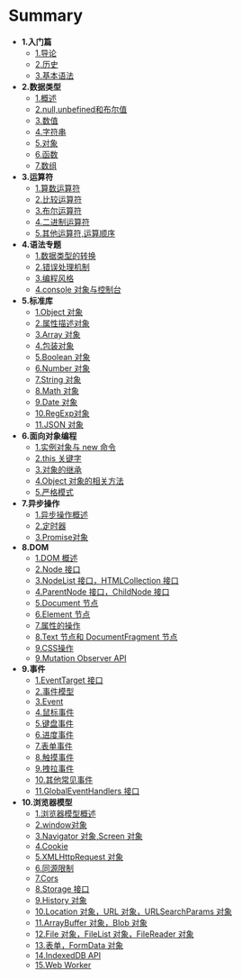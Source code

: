# Summary
* **1.入门篇**
    * [1.导论](docs/basic/introduction.md)
    * [2.历史](docs/basic/history.md)
    * [3.基本语法](docs/basic/grammar.md)
* **2.数据类型**
    * [1.概述](docs/types/general.md)
    * [2.null,unbefined和布尔值](docs/types/null-undefined-boolean.md)
    * [3.数值](docs/types/number.md)
    * [4.字符串](docs/types/string.md)
    * [5.对象](docs/types/object.md)
    * [6.函数](docs/types/function.md)
    * [7.数组](docs/types/array.md)
* **3.运算符**
    * [1.算数运算符](docs/operators/arithmetic.md)
    * [2.比较运算符](docs/operators/comparison.md)
    * [3.布尔运算符](docs/operators/boolean.md)
    * [4.二进制运算符](docs/operators/bit.md)
    * [5.其他运算符,运算顺序](docs/operators/priority.md)
* **4.语法专题**
    * [1.数据类型的转换](docs/features/style.md)
    * [2.错误处理机制](docs/features/error.md)
    * [3.编程风格](docs/features/conversion.md)
    * [4.console 对象与控制台](docs/features/console.md)
* **5.标准库**
    * [1.Object 对象](docs/stdlib/object.md)
    * [2.属性描述对象](docs/stdlib/attributes.md)
    * [3.Array 对象](docs/stdlib/array.md)
    * [4.包装对象](docs/stdlib/wrapper.md)
    * [5.Boolean 对象](docs/stdlib/boolean.md)
    * [6.Number 对象](docs/stdlib/number.md)
    * [7.String 对象](docs/stdlib/string.md)
    * [8.Math 对象](docs/stdlib/math.md)
    * [9.Date 对象](docs/stdlib/date.md)
    * [10.RegExp对象](docs/stdlib/regexp.md)
    * [11.JSON 对象](docs/stdlib/json.md)
* **6.面向对象编程**
    * [1.实例对象与 new 命令](docs/oop/new.md)
    * [2.this 关键字](docs/oop/this.md)
    * [3.对象的继承](docs/oop/prototype.md)
    * [4.Object 对象的相关方法](docs/oop/object.md)
    * [5.严格模式](docs/oop/strict.md)
* **7.异步操作**
    * [1.异步操作概述](docs/async/general.md)
    * [2.定时器](docs/async/timer.md)
    * [3.Promise对象](docs/async/promise.md)
* **8.DOM**
    * [1.DOM 概述](docs/dom/general.md)
    * [2.Node 接口](docs/dom/node.md) 
    * [3.NodeList 接口，HTMLCollection 接口](docs/dom/nodelist.md)
    * [4.ParentNode 接口，ChildNode 接口](docs/dom/parentnode.md)
    * [5.Document 节点](docs/dom/document.md)
    * [6.Element 节点](docs/dom/element.md)
    * [7.属性的操作](docs/dom/attributes.md)
    * [8.Text 节点和 DocumentFragment 节点](docs/dom/text.md)
    * [9.CSS操作](docs/dom/css.md)
    * [9.Mutation Observer API](docs/dom/mutationobserver.md)
* **9.事件**
    * [1.EventTarget 接口](docs/events/eventTarget.md)
    * [2.事件模型](docs/events/model.md)
    * [3.Event](docs/events/event.md)
    * [4.鼠标事件](docs/events/mouse.md)
    * [5.键盘事件](docs/events/keyboard.md)
    * [6.进度事件](docs/events/progress.md)
    * [7.表单事件](docs/events/form.md)
    * [8.触摸事件](docs/events/touch.md)
    * [9.拽拉事件](docs/events/drag.md)
    * [10.其他常见事件](docs/events/common.md)
    * [11.GlobalEventHandlers 接口](docs/events/globaleventhandlers.md)
* **10.浏览器模型**
    * [1.浏览器模型概述](docs/bom/engine.md)
    * [2.window对象](docs/bom/window.md)
    * [3.Navigator 对象,Screen 对象](docs/bom/navigator.md)
    * [4.Cookie](docs/bom/cookie.md)
    * [5.XMLHttpRequest 对象](docs/bom/xmlhttprequest.md)
    * [6.同源限制](docs/bom/same-origin.md)
    * [7.Cors](docs/bom/cors.md)
    * [8.Storage 接口](docs/bom/storage.md)
    * [9.History 对象](docs/bom/history.md)
    * [10.Location 对象，URL 对象，URLSearchParams 对象](docs/bom/location.md)
    * [11.ArrayBuffer 对象，Blob 对象](docs/bom/arraybuffer.md)
    * [12.File 对象，FileList 对象，FileReader 对象](docs/bom/file.md)
    * [13.表单，FormData 对象](docs/bom/form.md)
    * [14.IndexedDB API](docs/bom/indexeddb.md)
    * [15.Web Worker](docs/bom/webworker.md)